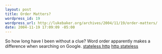 ```yaml
--- 
layout: post
title: Order Matters?
wordpress_id: 19
wordpress_url: http://lukebaker.org/archives/2004/11/19/order-matters/
date: 2004-11-19 17:09:09 -05:00
---
```

So how long have I been without a clue?  Word order apparently makes a difference when searching on Google.
<a href="http://www.google.com/search?q=stateless+http">stateless http</a>
<a href="http://www.google.com/search?q=http+stateless">http stateless</a>
